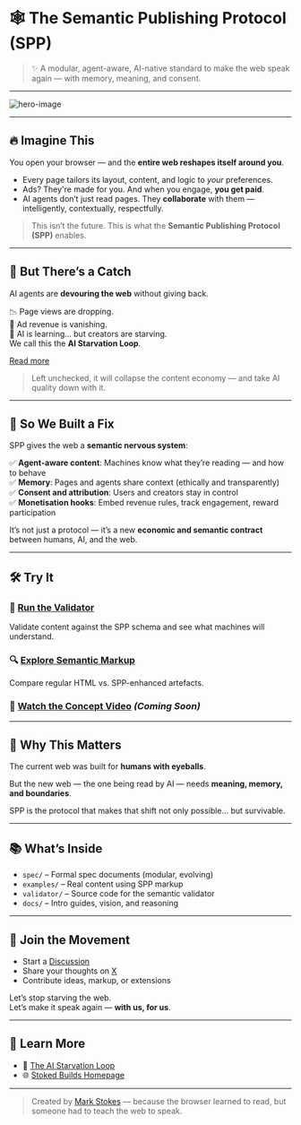 # 🕸️ The Semantic Publishing Protocol (SPP)

> ✨ A modular, agent-aware, AI-native standard to make the web speak again — with memory, meaning, and consent.

---

![hero-image](./assets/hero-browser-rebuilds-the-web.gif)

---

## 🔥 Imagine This

You open your browser — and the **entire web reshapes itself around you**.

- Every page tailors its layout, content, and logic to *your* preferences.
- Ads? They're made for you. And when you engage, **you get paid**.
- AI agents don’t just read pages. They **collaborate** with them — intelligently, contextually, respectfully.

> This isn’t the future. This is what the **Semantic Publishing Protocol (SPP)** enables.

---

## 😬 But There’s a Catch

AI agents are **devouring the web** without giving back.

📉 Page views are dropping.  
💸 Ad revenue is vanishing.  
🧠 AI is learning… but creators are starving.  
We call this the **AI Starvation Loop**.

[Read more](https://medium.com/@mark_stokes/the-ai-starvation-loop-how-ai-is-starving-the-web-and-what-we-can-do-about-it-e0e567f13ad4)

> Left unchecked, it will collapse the content economy — and take AI quality down with it.

---

## 🧩 So We Built a Fix

SPP gives the web a **semantic nervous system**:

✅ **Agent-aware content**: Machines know what they’re reading — and how to behave  
✅ **Memory**: Pages and agents share context (ethically and transparently)  
✅ **Consent and attribution**: Users and creators stay in control  
✅ **Monetisation hooks**: Embed revenue rules, track engagement, reward participation

It’s not just a protocol — it’s a new **economic and semantic contract** between humans, AI, and the web.

---

## 🛠️ Try It

### 🧪 [Run the Validator](#)
Validate content against the SPP schema and see what machines will understand.

### 🔍 [Explore Semantic Markup](#)
Compare regular HTML vs. SPP-enhanced artefacts.

### 🎥 [Watch the Concept Video](./assets/overview.mp4) *(Coming Soon)*

---

## 🚀 Why This Matters

The current web was built for **humans with eyeballs**.

But the new web — the one being read by AI — needs **meaning, memory, and boundaries**.

SPP is the protocol that makes that shift not only possible… but survivable.

---

## 📚 What’s Inside

- `spec/` – Formal spec documents (modular, evolving)
- `examples/` – Real content using SPP markup
- `validator/` – Source code for the semantic validator
- `docs/` – Intro guides, vision, and reasoning

---

## 🙌 Join the Movement

- Start a [Discussion](https://github.com/Stoked-Builds/semantic-publishing-protocol/discussions)
- Share your thoughts on [X](https://x.com/MarkStokes)
- Contribute ideas, markup, or extensions

Let’s stop starving the web.  
Let’s make it speak again — **with us, for us**.

---

## 🧠 Learn More

- 📖 [The AI Starvation Loop]([https://medium.com/your-article-link](https://medium.com/@mark_stokes/the-ai-starvation-loop-how-ai-is-starving-the-web-and-what-we-can-do-about-it-e0e567f13ad4))
- 🌐 [Stoked Builds Homepage](https://github.com/Stoked-Builds)

---

> Created by [Mark Stokes](https://github.com/markstokes) — because the browser learned to read, but someone had to teach the web to speak.
